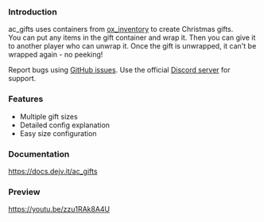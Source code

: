 ### Introduction
ac_gifts uses containers from [ox_inventory](https://github.com/overextended/ox_inventory) to create Christmas gifts.  
You can put any items in the gift container and wrap it. Then you can give it to another player who can unwrap it. Once the gift is unwrapped, it can't be wrapped again - no peeking!

Report bugs using [GitHub issues](https://github.com/acscripts/ac_gifts/issues). Use the official [Discord server](https://discord.gg/2ZezMw2xvR) for support.

### Features
- Multiple gift sizes
- Detailed config explanation
- Easy size configuration

### Documentation
https://docs.dejv.it/ac_gifts

### Preview
https://youtu.be/zzu1RAk8A4U
